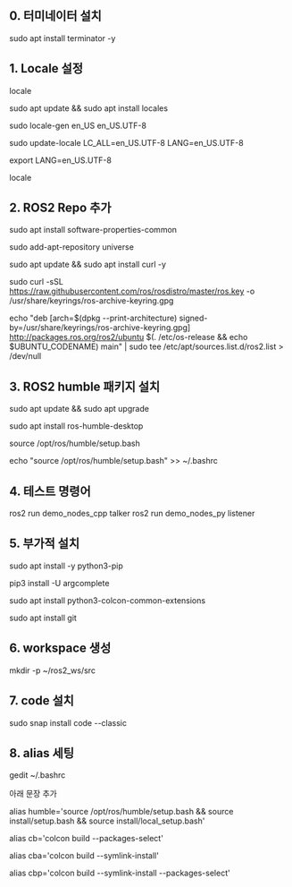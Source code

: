 ## 0. 터미네이터 설치

sudo apt install terminator -y


## 1. Locale 설정

locale

sudo apt update && sudo apt install locales

sudo locale-gen en_US en_US.UTF-8

sudo update-locale LC_ALL=en_US.UTF-8 LANG=en_US.UTF-8

export LANG=en_US.UTF-8

locale

## 2. ROS2 Repo 추가

sudo apt install software-properties-common

sudo add-apt-repository universe

sudo apt update && sudo apt install curl -y

sudo curl -sSL https://raw.githubusercontent.com/ros/rosdistro/master/ros.key -o /usr/share/keyrings/ros-archive-keyring.gpg

echo "deb [arch=$(dpkg --print-architecture) signed-by=/usr/share/keyrings/ros-archive-keyring.gpg] http://packages.ros.org/ros2/ubuntu $(. /etc/os-release && echo $UBUNTU_CODENAME) main" | sudo tee /etc/apt/sources.list.d/ros2.list > /dev/null

## 3. ROS2 humble 패키지 설치

sudo apt update && sudo apt upgrade

sudo apt install ros-humble-desktop

source /opt/ros/humble/setup.bash

echo "source /opt/ros/humble/setup.bash" >> ~/.bashrc


## 4. 테스트 명령어

ros2 run demo_nodes_cpp talker
ros2 run demo_nodes_py listener


## 5. 부가적 설치

sudo apt install -y python3-pip

pip3 install -U argcomplete

sudo apt install python3-colcon-common-extensions

sudo apt install git


## 6. workspace 생성

mkdir -p ~/ros2_ws/src


## 7. code 설치

sudo snap install code --classic

## 8. alias 세팅

gedit ~/.bashrc

아래 문장 추가

alias humble='source /opt/ros/humble/setup.bash && source install/setup.bash && source install/local_setup.bash'

alias cb='colcon build --packages-select'

alias cba='colcon build --symlink-install'

alias cbp='colcon build --symlink-install --packages-select'
